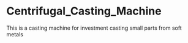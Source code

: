 # Centrifugal_Casting_Machine
This is a casting machine for investment casting small parts from soft metals
